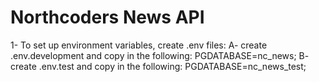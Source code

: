 # Northcoders News API

1- To set up environment variables, create .env files:
A- create .env.development and copy in the following: PGDATABASE=nc_news;
B- create .env.test and copy in the following: PGDATABASE=nc_news_test;
